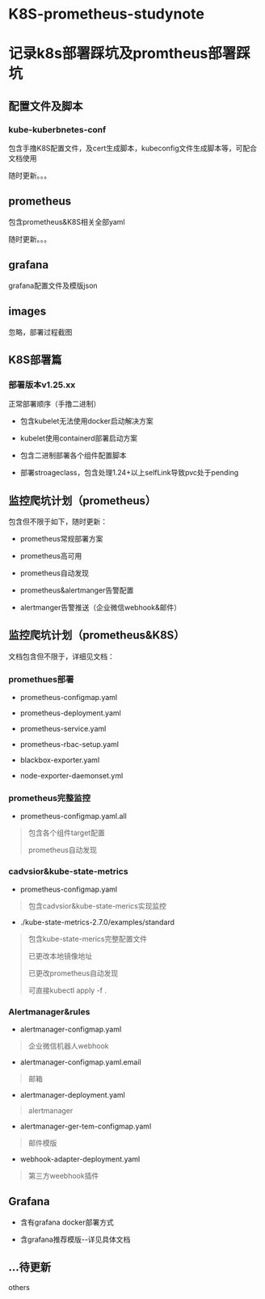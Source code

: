 # K8S-prometheus-studynote

# 记录k8s部署踩坑及promtheus部署踩坑

## 配置文件及脚本

### kube-kuberbnetes-conf

包含手撸K8S配置文件，及cert生成脚本，kubeconfig文件生成脚本等，可配合文档使用

随时更新。。。

## prometheus

包含prometheus&K8S相关全部yaml

随时更新。。。

## grafana

grafana配置文件及模版json

## images

忽略，部署过程截图

## K8S部署篇

### 部署版本v1.25.xx

正常部署顺序（手撸二进制）

- 包含kubelet无法使用docker启动解决方案

- kubelet使用containerd部署启动方案

- 包含二进制部署各个组件配置脚本

- 部署stroageclass，包含处理1.24+以上selfLink导致pvc处于pending


## 监控爬坑计划（prometheus）

包含但不限于如下，随时更新：

- prometheus常规部署方案

- prometheus高可用

- prometheus自动发现

- prometheus&alertmanger告警配置

- alertmanger告警推送（企业微信webhook&邮件）


## 监控爬坑计划（prometheus&K8S）

文档包含但不限于，详细见文档：

### promethues部署

- prometheus-configmap.yaml

- prometheus-deployment.yaml

- prometheus-service.yaml

- prometheus-rbac-setup.yaml

- blackbox-exporter.yaml

- node-exporter-daemonset.yml


### prometheus完整监控

- prometheus-configmap.yaml.all


> 包含各个组件target配置
>
> prometheus自动发现

### cadvsior&kube-state-metrics

- prometheus-configmap.yaml


> 包含cadvsior&kube-state-merics实现监控

- ./kube-state-metrics-2.7.0/examples/standard


> 包含kube-state-merics完整配置文件
>
> 已更改本地镜像地址
>
> 已更改prometheus自动发现
>
> 可直接kubectl apply -f .

### Alertmanager&rules

- alertmanager-configmap.yaml

> 企业微信机器人webhook

- alertmanager-configmap.yaml.email

> 邮箱

- alertmanager-deployment.yaml

> alertmanager

- alertmanager-ger-tem-configmap.yaml

> 邮件模版

- webhook-adapter-deployment.yaml

> 第三方weebhook插件

## Grafana

- 含有grafana docker部署方式

- 含grafana推荐模版--详见具体文档


## ...待更新

others



